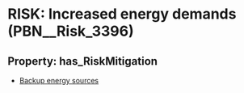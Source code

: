 # RISK: __Increased energy demands__ (PBN__Risk_3396)

## Property: has_RiskMitigation

* [Backup energy sources](PBN__Mitigation_2232)

